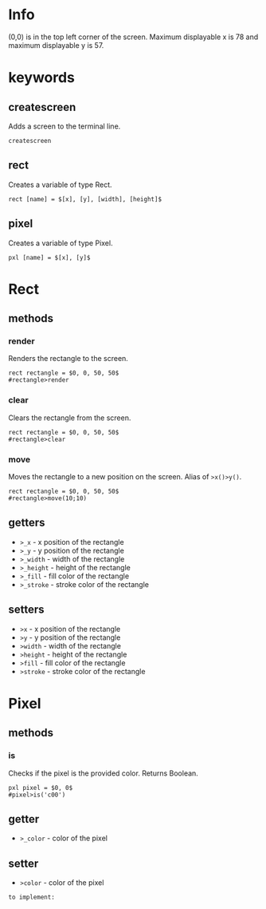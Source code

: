 # Info
(0,0) is in the top left corner of the screen. Maximum displayable x is 78 and maximum displayable y is 57.
# keywords
## createscreen
Adds a screen to the terminal line.
```
createscreen
```
## rect
Creates a variable of type Rect.
```
rect [name] = $[x], [y], [width], [height]$
```
## pixel
Creates a variable of type Pixel.
```
pxl [name] = $[x], [y]$
```
# Rect
## methods
### render
Renders the rectangle to the screen.
```
rect rectangle = $0, 0, 50, 50$
#rectangle>render
```
### clear
Clears the rectangle from the screen.
```
rect rectangle = $0, 0, 50, 50$
#rectangle>clear
```
### move
Moves the rectangle to a new position on the screen. Alias of `>x()>y()`.
```
rect rectangle = $0, 0, 50, 50$
#rectangle>move(10;10)
```
## getters
* `>_x` - x position of the rectangle
* `>_y` - y position of the rectangle
* `>_width` - width of the rectangle
* `>_height` - height of the rectangle
* `>_fill` - fill color of the rectangle
* `>_stroke` - stroke color of the rectangle
## setters
* `>x` - x position of the rectangle
* `>y` - y position of the rectangle
* `>width` - width of the rectangle
* `>height` - height of the rectangle
* `>fill` - fill color of the rectangle
* `>stroke` - stroke color of the rectangle

# Pixel
## methods
### is
Checks if the pixel is the provided color. Returns Boolean.
```
pxl pixel = $0, 0$
#pixel>is('c00')
```

## getter
* `>_color` - color of the pixel
## setter
* `>color` - color of the pixel

```
to implement:
```